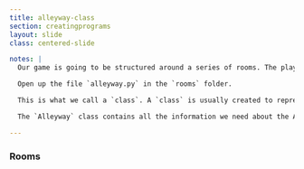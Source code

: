 ```yaml
---
title: alleyway-class
section: creatingprograms
layout: slide
class: centered-slide

notes: |
  Our game is going to be structured around a series of rooms. The player will move between those rooms via doors.

  Open up the file `alleyway.py` in the `rooms` folder.

  This is what we call a `class`. A `class` is usually created to represent an object of some kind. It contains variables and functions which are related to that object.

  The `Alleyway` class contains all the information we need about the Alleyway, which is the first "room" our player will enter.

---
```


### Rooms

